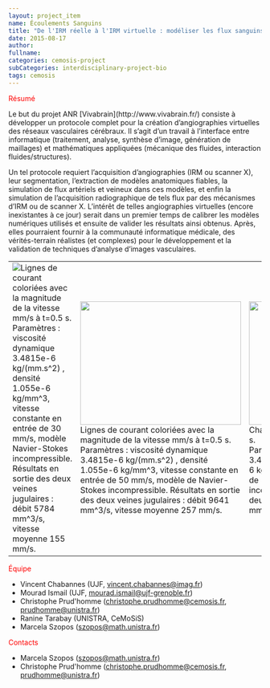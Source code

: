 ```yaml
---
layout: project_item
name: Écoulements Sanguins
title: "De l'IRM réelle à l'IRM virtuelle : modéliser les flux sanguins dans le cerveau humain"
date: 2015-08-17
author: 
fullname: 
categories: cemosis-project
subCategories: interdisciplinary-project-bio
tags: cemosis
---
```


<p style="color:red">Résumé</p>
Le but du projet ANR [Vivabrain](http://www.vivabrain.fr/) consiste à développer un protocole complet pour la création d’angiographies virtuelles des réseaux vasculaires cérébraux. Il s’agit d’un travail à l’interface entre informatique (traitement, analyse, synthèse d’image, génération de maillages) et mathématiques appliquées (mécanique des fluides, interaction fluides/structures).

Un tel protocole requiert l’acquisition d’angiographies (IRM ou scanner X), leur segmentation, l’extraction de modèles anatomiques fiables, la simulation de flux artériels et veineux dans ces modèles, et enfin la simulation de l’acquisition radiographique de tels flux par des mécanismes d’IRM ou de scanner X. L’intérêt de telles angiographies virtuelles (encore inexistantes à ce jour) serait dans un premier temps de calibrer les modèles numériques utilisés et ensuite de valider les résultats ainsi obtenus. Après, elles pourraient fournir à la communauté informatique médicale, des vérités-terrain réalistes (et complexes) pour le développement et la validation de techniques d’analyse d’images vasculaires.

<table>
	<tr>
		<td><img src="/img/project/bio-medical/MesoChallengeStreamlinesV30.jpg">Lignes de courant coloriées avec la magnitude de la vitesse mm/s à t=0.5 s.<br/>Paramètres : viscosité dynamique 3.4815e-6 kg/(mm.s^2) , densité 1.055e-6 kg/mm^3, vitesse constante en entrée de 30 mm/s, modèle Navier-Stokes incompressible. Résultats en sortie des deux veines jugulaires : débit 5784 mm^3/s, vitesse moyenne 155 mm/s.</td>
		<td><img src="/img/project/bio-medical/MesoChallengeStreamlines2.jpg" height="246" width="320">Lignes de courant coloriées avec la magnitude de la vitesse mm/s à t=0.5 s.<br/>Paramètres : viscosité dynamique 3.4815e-6 kg/(mm.s^2) , densité 1.055e-6 kg/mm^3, vitesse constante en entrée de 50 mm/s, modèle de Navier-Stokes incompressible. Résultats en sortie des deux veines jugulaires : débit 9641 mm^3/s, vitesse moyenne 257 mm/s.</td>
		<td><img src="/img/project/bio-medical/MesoChallengePressure3.jpg" height="246" width="320">Champ de pression kg/(mm.s^2) à t=0.5 s.<br/>Paramètres : viscosité dynamique 3.4815e-6 kg/(mm.s^2), densité 1.055e-6 kg/mm^3, vitesse constante en entrée de 50 mm/s, modèle de Navier-Stokes incompressible. Résultats en sortie des deux veines jugulaires : débit 9641 mm^3/s, vitesse moyenne 257 mm/s.</td>
	</tr>
</table>

<p style="color:red">Équipe</p>

- Vincent Chabannes (UJF, vincent.chabannes@imag.fr)
- Mourad Ismail (UJF, mourad.ismail@ujf-grenoble.fr)
- Christophe Prud'homme (christophe.prudhomme@cemosis.fr, prudhomme@unistra.fr)
- Ranine Tarabay (UNISTRA, CeMoSiS)
- Marcela Szopos (szopos@math.unistra.fr)

<p style="color:red">Contacts</p>

- Marcela Szopos (szopos@math.unistra.fr)
- Christophe Prud'homme (christophe.prudhomme@cemosis.fr, prudhomme@unistra.fr)
